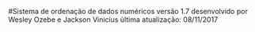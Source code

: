 

#Sistema de ordenação de dados numéricos 
versão 1.7
desenvolvido por Wesley Ozebe e Jackson Vinicius
última atualização: 08/11/2017





